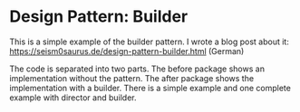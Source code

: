 # Design Pattern: Builder

This is a simple example of the builder pattern. I wrote a blog post about it:
https://seism0saurus.de/design-pattern-builder.html (German)

The code is separated into two parts. The before package shows an implementation without the pattern. The after package
shows the implementation with a builder.
There is a simple example and one complete example with director and builder.